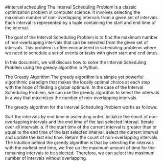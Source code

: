 #Interval scheduling 
The Interval Scheduling Problem is a classic optimization problem in computer science. It involves selecting the maximum number of non-overlapping intervals from a given set of intervals. Each interval is represented by a tuple containing the start and end time of the interval.

The goal of the Interval Scheduling Problem is to find the maximum number of non-overlapping intervals that can be selected from the given set of intervals. This problem is often encountered in scheduling problems where we need to schedule a set of events or tasks with given start and end times.

In this document, we will discuss how to solve the Interval Scheduling Problem using the greedy algorithm in Python.

The Greedy Algorithm
The greedy algorithm is a simple yet powerful algorithmic paradigm that makes the locally optimal choice at each step with the hope of finding a global optimum. In the case of the Interval Scheduling Problem, we can use the greedy algorithm to select the intervals in a way that maximizes the number of non-overlapping intervals.

The greedy algorithm for the Interval Scheduling Problem works as follows:

Sort the intervals by end time in ascending order.
Initialize the count of non-overlapping intervals and the end time of the last selected interval.
Iterate over all intervals:
a. If the start time of the current interval is greater than or equal to the end time of the last selected interval, select the current interval and update the last end time.
Return the count of non-overlapping intervals.
The intuition behind the greedy algorithm is that by selecting the intervals with the earliest end time, we free up the maximum amount of time for the remaining intervals to be selected. Therefore, we can select the maximum number of intervals without overlapping.